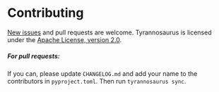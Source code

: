 # Contributing

[New issues](https://github.com/dmyersturnbull/tyrannosaurus/issues) and pull requests are welcome.
Tyrannosaurus is licensed under the [Apache License, version 2.0](https://www.apache.org/licenses/LICENSE-2.0).

##### For pull requests:
If you can, please update `CHANGELOG.md` and add your name to the contributors in `pyproject.toml`.
Then run `tyrannosaurus sync`.
